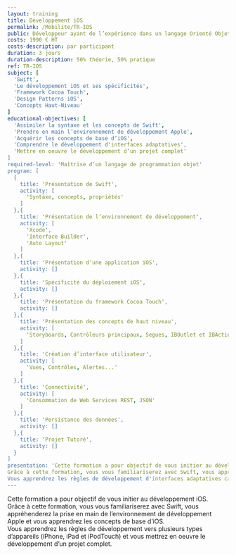 ```yaml
---
layout: training
title: Développement iOS
permalink: /Mobilite/TR-IOS
public: Développeur ayant de l’expérience dans un langage Orienté Objets
costs: 1990 € HT
costs-description: par participant
duration: 3 jours
duration-description: 50% théorie, 50% pratique
ref: TR-IOS
subject: [
  'Swift',
  'Le développement iOS et ses spécificités',
  'Framework Cocoa Touch',
  'Design Patterns iOS',
  'Concepts Haut-Niveau'
]
educational-objectives: [
  'Assimiler la syntaxe et les concepts de Swift',
  'Prendre en main l’environnement de développement Apple',
  'Acquérir les concepts de base d’iOS',
  'Comprendre le développement d'interfaces adaptatives',
  'Mettre en oeuvre le développement d’un projet complet'
]
required-level: 'Maîtrise d’un langage de programmation objet'
program: [
  {
    title: 'Présentation de Swift',
    activity: [
      'Syntaxe, concepts, propriétés'
    ]
  },{
    title: 'Présentation de l’environnement de développement',
    activity: [
      'Xcode',
      'Interface Builder',
      'Auto Layout'
    ]
  },{
    title: 'Présentation d’une application iOS',
    activity: []
  },{
    title: 'Spécificité du déploiement iOS',
    activity: []
  },{
    title: 'Présentation du framework Cocoa Touch',
    activity: []
  },{
    title: 'Présentation des concepts de haut niveau',
    activity: [
      'Storyboards, Contrôleurs principaux, Segues, IBOutlet et IBAction'
    ]
  },{
    title: 'Création d’interface utilisateur',
    activity: [
      'Vues, Contrôles, Alertes...'
    ]
  },{
    title: 'Connectivité',
    activity: [
      'Consommation de Web Services REST, JSON'
    ]
  },{
    title: 'Persistance des données',
    activity: []
  },{
    title: 'Projet Tutoré',
    activity: []
  }
]
presentation: 'Cette formation a pour objectif de vous initier au développement iOS.
Grâce à cette formation, vous vous familiariserez avec Swift, vous appréhenderez la prise en main de l’environnement de développement d'Apple et vous apprendrez les concepts de base d’iOS.
Vous apprendrez les règles de développement d'interfaces adaptatives capables de s'afficher aussi bien sur iPhone et iPad, quelle que soit leur résolution et leur orientation d'écran, puis vous mettrez en oeuvre le développement d’un projet complet.'
---
```


Cette formation a pour objectif de vous initier au développement iOS.  
Grâce à cette formation, vous vous familiariserez avec Swift, vous appréhenderez la prise en main de l’environnement de développement Apple et vous apprendrez les concepts de base d’iOS.  
Vous apprendrez les règles de développement vers plusieurs types d’appareils (iPhone, iPad et iPodTouch) et vous mettrez en oeuvre le développement d’un projet complet.  
